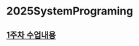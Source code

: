 # 2025SystemPrograming

## [1주차 수업내용](https://github.com/GUBBIB/2025SystemPrograming/tree/main/1Week0307)
<!-- 
  1. WLS 사용
  2. VM 사용
  3. 디스크 파티션 분할 후 설치
-->
